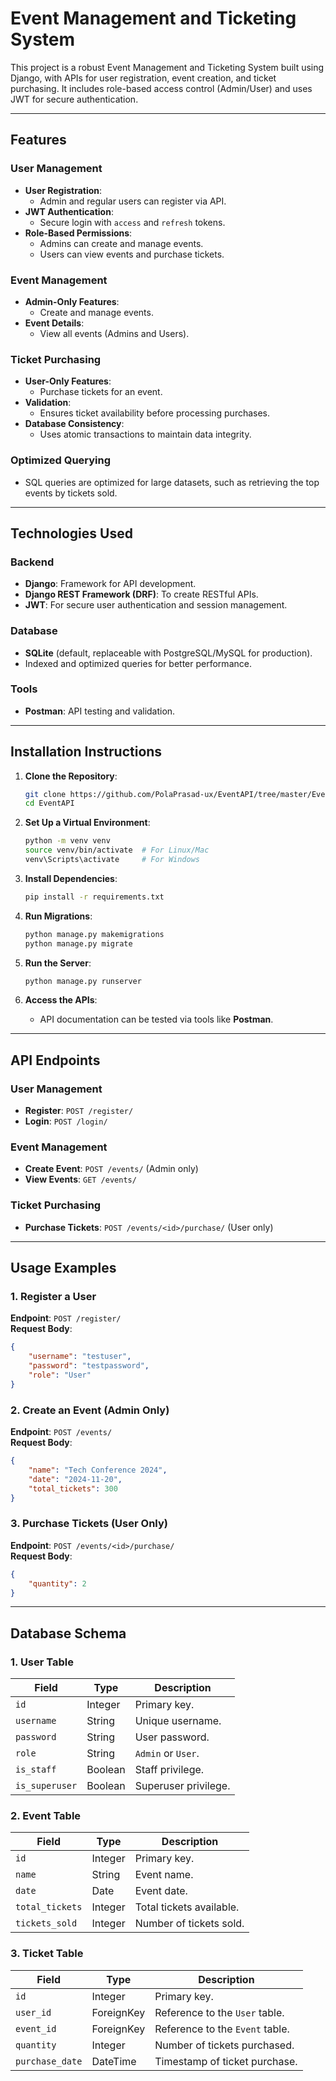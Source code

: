 
# **Event Management and Ticketing System**

This project is a robust Event Management and Ticketing System built using Django, with APIs for user registration, event creation, and ticket purchasing. It includes role-based access control (Admin/User) and uses JWT for secure authentication.

---

## **Features**

### **User Management**
- **User Registration**:
  - Admin and regular users can register via API.
- **JWT Authentication**:
  - Secure login with `access` and `refresh` tokens.
- **Role-Based Permissions**:
  - Admins can create and manage events.
  - Users can view events and purchase tickets.

### **Event Management**
- **Admin-Only Features**:
  - Create and manage events.
- **Event Details**:
  - View all events (Admins and Users).

### **Ticket Purchasing**
- **User-Only Features**:
  - Purchase tickets for an event.
- **Validation**:
  - Ensures ticket availability before processing purchases.
- **Database Consistency**:
  - Uses atomic transactions to maintain data integrity.

### **Optimized Querying**
- SQL queries are optimized for large datasets, such as retrieving the top events by tickets sold.

---

## **Technologies Used**

### **Backend**
- **Django**: Framework for API development.
- **Django REST Framework (DRF)**: To create RESTful APIs.
- **JWT**: For secure user authentication and session management.

### **Database**
- **SQLite** (default, replaceable with PostgreSQL/MySQL for production).
- Indexed and optimized queries for better performance.

### **Tools**
- **Postman**: API testing and validation.

---

## **Installation Instructions**

1. **Clone the Repository**:
   ```bash
   git clone https://github.com/PolaPrasad-ux/EventAPI/tree/master/EventAPI
   cd EventAPI
   ```

2. **Set Up a Virtual Environment**:
   ```bash
   python -m venv venv
   source venv/bin/activate  # For Linux/Mac
   venv\Scripts\activate     # For Windows
   ```

3. **Install Dependencies**:
   ```bash
   pip install -r requirements.txt
   ```

4. **Run Migrations**:
   ```bash
   python manage.py makemigrations
   python manage.py migrate
   ```

5. **Run the Server**:
   ```bash
   python manage.py runserver
   ```

6. **Access the APIs**:
   - API documentation can be tested via tools like **Postman**.

---

## **API Endpoints**

### **User Management**
- **Register**: `POST /register/`
- **Login**: `POST /login/`

### **Event Management**
- **Create Event**: `POST /events/` (Admin only)
- **View Events**: `GET /events/`

### **Ticket Purchasing**
- **Purchase Tickets**: `POST /events/<id>/purchase/` (User only)

---

## **Usage Examples**

### **1. Register a User**
**Endpoint**: `POST /register/`  
**Request Body**:
```json
{
    "username": "testuser",
    "password": "testpassword",
    "role": "User"
}
```

### **2. Create an Event (Admin Only)**
**Endpoint**: `POST /events/`  
**Request Body**:
```json
{
    "name": "Tech Conference 2024",
    "date": "2024-11-20",
    "total_tickets": 300
}
```

### **3. Purchase Tickets (User Only)**
**Endpoint**: `POST /events/<id>/purchase/`  
**Request Body**:
```json
{
    "quantity": 2
}
```

---

## **Database Schema**

### **1. User Table**
| Field        | Type       | Description           |
|--------------|------------|-----------------------|
| `id`         | Integer    | Primary key.          |
| `username`   | String     | Unique username.      |
| `password`   | String     | User password.        |
| `role`       | String     | `Admin` or `User`.    |
| `is_staff`   | Boolean    | Staff privilege.      |
| `is_superuser` | Boolean | Superuser privilege.  |

### **2. Event Table**
| Field          | Type       | Description                          |
|----------------|------------|--------------------------------------|
| `id`           | Integer    | Primary key.                        |
| `name`         | String     | Event name.                         |
| `date`         | Date       | Event date.                         |
| `total_tickets` | Integer   | Total tickets available.            |
| `tickets_sold` | Integer    | Number of tickets sold.             |

### **3. Ticket Table**
| Field          | Type       | Description                          |
|----------------|------------|--------------------------------------|
| `id`           | Integer    | Primary key.                        |
| `user_id`      | ForeignKey | Reference to the `User` table.      |
| `event_id`     | ForeignKey | Reference to the `Event` table.     |
| `quantity`     | Integer    | Number of tickets purchased.        |
| `purchase_date`| DateTime   | Timestamp of ticket purchase.       |


